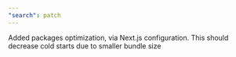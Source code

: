 ```yaml
---
"search": patch
---
```


Added packages optimization, via Next.js configuration. This should decrease cold starts due to smaller bundle size
